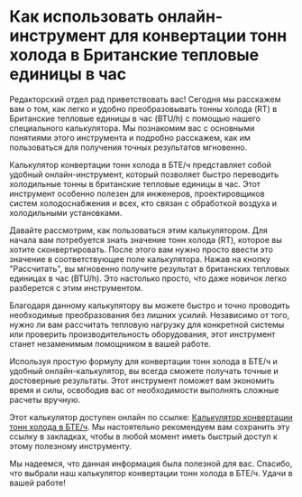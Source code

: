 Как использовать онлайн-инструмент для конвертации тонн холода в Британские тепловые единицы в час
==================================================================================================

Редакторский отдел рад приветствовать вас! Сегодня мы расскажем вам о том, как легко и удобно преобразовывать тонны холода (RT) в Британские тепловые единицы в час (BTU/h) с помощью нашего специального калькулятора. Мы познакомим вас с основными понятиями этого инструмента и подробно расскажем, как им пользоваться для получения точных результатов мгновенно.

Калькулятор конвертации тонн холода в БТЕ/ч представляет собой удобный онлайн-инструмент, который позволяет быстро переводить холодильные тонны в британские тепловые единицы в час. Этот инструмент особенно полезен для инженеров, проектировщиков систем холодоснабжения и всех, кто связан с обработкой воздуха и холодильными установками.

Давайте рассмотрим, как пользоваться этим калькулятором. Для начала вам потребуется знать значение тонн холода (RT), которое вы хотите сконвертировать. После этого вам нужно просто ввести это значение в соответствующее поле калькулятора. Нажав на кнопку "Рассчитать", вы мгновенно получите результат в британских тепловых единицах в час (BTU/h). Это настолько просто, что даже новичок легко разберется с этим инструментом.

Благодаря данному калькулятору вы можете быстро и точно проводить необходимые преобразования без лишних усилий. Независимо от того, нужно ли вам рассчитать тепловую нагрузку для конкретной системы или проверить производительность оборудования, этот инструмент станет незаменимым помощником в вашей работе.

Используя простую формулу для конвертации тонн холода в БТЕ/ч и удобный онлайн-калькулятор, вы всегда сможете получать точные и достоверные результаты. Этот инструмент поможет вам экономить время и силы, освободив вас от необходимости выполнять сложные расчеты вручную.

Этот калькулятор доступен онлайн по ссылке: [Калькулятор конвертации тонн холода в БТЕ/ч](https://www.onlinecalculatorsfree.com/ru/convert/refrigeration-tons-to-btu.html). Мы настоятельно рекомендуем вам сохранить эту ссылку в закладках, чтобы в любой момент иметь быстрый доступ к этому полезному инструменту.

Мы надеемся, что данная информация была полезной для вас. Спасибо, что выбрали наш калькулятор конвертации тонн холода в БТЕ/ч. Удачи в вашей работе!